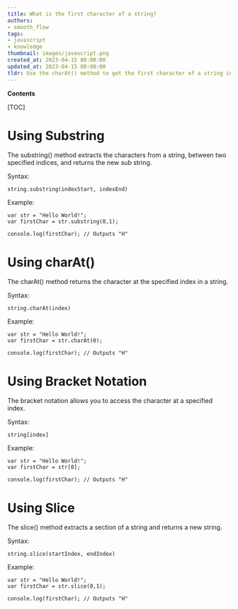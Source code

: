 ```yaml
---
title: What is the first character of a string?
authors:
- smooth_flow
tags:
- javascript
- knowledge
thumbnail: images/javascript.png
created_at: 2023-04-15 00:00:00
updated_at: 2023-04-15 00:00:00
tldr: Use the charAt() method to get the first character of a string in Javascript.
---
```


**Contents**

[TOC]

# Using Substring

The substring() method extracts the characters from a string, between two specified indices, and returns the new sub string.

Syntax:
```
string.substring(indexStart, indexEnd)
```

Example:
```
var str = "Hello World!";
var firstChar = str.substring(0,1);

console.log(firstChar); // Outputs "H"
```

# Using charAt()

The charAt() method returns the character at the specified index in a string.

Syntax:
```
string.charAt(index)
```

Example:
```
var str = "Hello World!";
var firstChar = str.charAt(0);

console.log(firstChar); // Outputs "H"
```

# Using Bracket Notation

The bracket notation allows you to access the character at a specified index.

Syntax:
```
string[index]
```

Example:
```
var str = "Hello World!";
var firstChar = str[0];

console.log(firstChar); // Outputs "H"
```

# Using Slice

The slice() method extracts a section of a string and returns a new string.

Syntax:
```
string.slice(startIndex, endIndex)
```

Example:
```
var str = "Hello World!";
var firstChar = str.slice(0,1);

console.log(firstChar); // Outputs "H"
```
